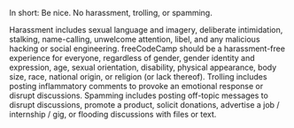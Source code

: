 In short: Be nice. No harassment, trolling, or spamming.

Harassment includes sexual language and imagery, deliberate intimidation, stalking, name-calling, unwelcome attention, libel, and any malicious hacking or social engineering. freeCodeCamp should be a harassment-free experience for everyone, regardless of gender, gender identity and expression, age, sexual orientation, disability, physical appearance, body size, race, national origin, or religion (or lack thereof).
Trolling includes posting inflammatory comments to provoke an emotional response or disrupt discussions.
Spamming includes posting off-topic messages to disrupt discussions, promote a product, solicit donations, advertise a job / internship / gig, or flooding discussions with files or text.

